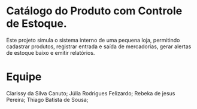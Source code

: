 # Catálogo do Produto com Controle de Estoque.

Este projeto simula o sistema interno de uma pequena loja, permitindo cadastrar produtos, registrar entrada e saída de mercadorias, gerar alertas de estoque baixo e emitir relatórios.

# Equipe
Clarissy da Silva Canuto; 
Júlia Rodrigues Felizardo; 
Rebeka de jesus Pereira;
Thiago Batista de Sousa;




